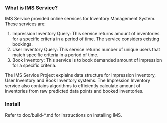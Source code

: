 ### What is IMS Service?

IMS Service provided online services for Inventory Management System. These services are:

1. Impression Inventory Query: This service returns amount of inventories for a specific criteria in a period of time. The service considers existing bookings.
2. User Inventory Query: This service returns number of unique users that match specific criteria in a period of time.
3. Book Inventory: This service is to book demanded amount of impression for a specific criteria.

The IMS Service Project explains data structure for Impression Inventory, User Inventory and Book Inventory systems.
The Impression Inventory service also contains algorithms to efficiently calculate amount of inventories from raw predicted data points and booked inventories.


###  Install
Refer to doc/build-*.md for instructions on installing IMS.